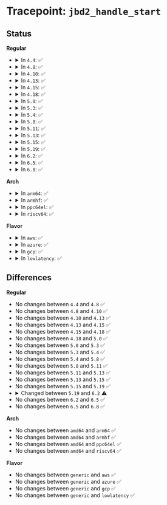 # Tracepoint: <code>jbd2_handle_start</code>

## Status
<b>Regular</b>
<ul>
<li>
<details>
<summary>In <code>4.4</code>: ✅</summary>

Event:

```c
struct trace_event_raw_jbd2_handle_start {
    struct trace_entry ent;
    dev_t dev;
    long unsigned int tid;
    unsigned int type;
    unsigned int line_no;
    int requested_blocks;
    char __data[0];
};
```
Function:

```c
void trace_event_raw_event_jbd2_handle_start(void *__data, dev_t dev, long unsigned int tid, unsigned int type, unsigned int line_no, int requested_blocks);
```
</details>
</li>
<li>
<details>
<summary>In <code>4.8</code>: ✅</summary>

Event:

```c
struct trace_event_raw_jbd2_handle_start {
    struct trace_entry ent;
    dev_t dev;
    long unsigned int tid;
    unsigned int type;
    unsigned int line_no;
    int requested_blocks;
    char __data[0];
};
```
Function:

```c
void trace_event_raw_event_jbd2_handle_start(void *__data, dev_t dev, long unsigned int tid, unsigned int type, unsigned int line_no, int requested_blocks);
```
</details>
</li>
<li>
<details>
<summary>In <code>4.10</code>: ✅</summary>

Event:

```c
struct trace_event_raw_jbd2_handle_start {
    struct trace_entry ent;
    dev_t dev;
    long unsigned int tid;
    unsigned int type;
    unsigned int line_no;
    int requested_blocks;
    char __data[0];
};
```
Function:

```c
void trace_event_raw_event_jbd2_handle_start(void *__data, dev_t dev, long unsigned int tid, unsigned int type, unsigned int line_no, int requested_blocks);
```
</details>
</li>
<li>
<details>
<summary>In <code>4.13</code>: ✅</summary>

Event:

```c
struct trace_event_raw_jbd2_handle_start {
    struct trace_entry ent;
    dev_t dev;
    long unsigned int tid;
    unsigned int type;
    unsigned int line_no;
    int requested_blocks;
    char __data[0];
};
```
Function:

```c
void trace_event_raw_event_jbd2_handle_start(void *__data, dev_t dev, long unsigned int tid, unsigned int type, unsigned int line_no, int requested_blocks);
```
</details>
</li>
<li>
<details>
<summary>In <code>4.15</code>: ✅</summary>

Event:

```c
struct trace_event_raw_jbd2_handle_start {
    struct trace_entry ent;
    dev_t dev;
    long unsigned int tid;
    unsigned int type;
    unsigned int line_no;
    int requested_blocks;
    char __data[0];
};
```
Function:

```c
void trace_event_raw_event_jbd2_handle_start(void *__data, dev_t dev, long unsigned int tid, unsigned int type, unsigned int line_no, int requested_blocks);
```
</details>
</li>
<li>
<details>
<summary>In <code>4.18</code>: ✅</summary>

Event:

```c
struct trace_event_raw_jbd2_handle_start {
    struct trace_entry ent;
    dev_t dev;
    long unsigned int tid;
    unsigned int type;
    unsigned int line_no;
    int requested_blocks;
    char __data[0];
};
```
Function:

```c
void trace_event_raw_event_jbd2_handle_start(void *__data, dev_t dev, long unsigned int tid, unsigned int type, unsigned int line_no, int requested_blocks);
```
</details>
</li>
<li>
<details>
<summary>In <code>5.0</code>: ✅</summary>

Event:

```c
struct trace_event_raw_jbd2_handle_start {
    struct trace_entry ent;
    dev_t dev;
    long unsigned int tid;
    unsigned int type;
    unsigned int line_no;
    int requested_blocks;
    char __data[0];
};
```
Function:

```c
void trace_event_raw_event_jbd2_handle_start(void *__data, dev_t dev, long unsigned int tid, unsigned int type, unsigned int line_no, int requested_blocks);
```
</details>
</li>
<li>
<details>
<summary>In <code>5.3</code>: ✅</summary>

Event:

```c
struct trace_event_raw_jbd2_handle_start {
    struct trace_entry ent;
    dev_t dev;
    long unsigned int tid;
    unsigned int type;
    unsigned int line_no;
    int requested_blocks;
    char __data[0];
};
```
Function:

```c
void trace_event_raw_event_jbd2_handle_start(void *__data, dev_t dev, long unsigned int tid, unsigned int type, unsigned int line_no, int requested_blocks);
```
</details>
</li>
<li>
<details>
<summary>In <code>5.4</code>: ✅</summary>

Event:

```c
struct trace_event_raw_jbd2_handle_start {
    struct trace_entry ent;
    dev_t dev;
    long unsigned int tid;
    unsigned int type;
    unsigned int line_no;
    int requested_blocks;
    char __data[0];
};
```
Function:

```c
void trace_event_raw_event_jbd2_handle_start(void *__data, dev_t dev, long unsigned int tid, unsigned int type, unsigned int line_no, int requested_blocks);
```
</details>
</li>
<li>
<details>
<summary>In <code>5.8</code>: ✅</summary>

Event:

```c
struct trace_event_raw_jbd2_handle_start_class {
    struct trace_entry ent;
    dev_t dev;
    long unsigned int tid;
    unsigned int type;
    unsigned int line_no;
    int requested_blocks;
    char __data[0];
};
```
Function:

```c
void trace_event_raw_event_jbd2_handle_start_class(void *__data, dev_t dev, long unsigned int tid, unsigned int type, unsigned int line_no, int requested_blocks);
```
</details>
</li>
<li>
<details>
<summary>In <code>5.11</code>: ✅</summary>

Event:

```c
struct trace_event_raw_jbd2_handle_start_class {
    struct trace_entry ent;
    dev_t dev;
    long unsigned int tid;
    unsigned int type;
    unsigned int line_no;
    int requested_blocks;
    char __data[0];
};
```
Function:

```c
void trace_event_raw_event_jbd2_handle_start_class(void *__data, dev_t dev, long unsigned int tid, unsigned int type, unsigned int line_no, int requested_blocks);
```
</details>
</li>
<li>
<details>
<summary>In <code>5.13</code>: ✅</summary>

Event:

```c
struct trace_event_raw_jbd2_handle_start_class {
    struct trace_entry ent;
    dev_t dev;
    long unsigned int tid;
    unsigned int type;
    unsigned int line_no;
    int requested_blocks;
    char __data[0];
};
```
Function:

```c
void trace_event_raw_event_jbd2_handle_start_class(void *__data, dev_t dev, long unsigned int tid, unsigned int type, unsigned int line_no, int requested_blocks);
```
</details>
</li>
<li>
<details>
<summary>In <code>5.15</code>: ✅</summary>

Event:

```c
struct trace_event_raw_jbd2_handle_start_class {
    struct trace_entry ent;
    dev_t dev;
    long unsigned int tid;
    unsigned int type;
    unsigned int line_no;
    int requested_blocks;
    char __data[0];
};
```
Function:

```c
void trace_event_raw_event_jbd2_handle_start_class(void *__data, dev_t dev, long unsigned int tid, unsigned int type, unsigned int line_no, int requested_blocks);
```
</details>
</li>
<li>
<details>
<summary>In <code>5.19</code>: ✅</summary>

Event:

```c
struct trace_event_raw_jbd2_handle_start_class {
    struct trace_entry ent;
    dev_t dev;
    long unsigned int tid;
    unsigned int type;
    unsigned int line_no;
    int requested_blocks;
    char __data[0];
};
```
Function:

```c
void trace_event_raw_event_jbd2_handle_start_class(void *__data, dev_t dev, long unsigned int tid, unsigned int type, unsigned int line_no, int requested_blocks);
```
</details>
</li>
<li>
<details>
<summary>In <code>6.2</code>: ✅</summary>

Event:

```c
struct trace_event_raw_jbd2_handle_start_class {
    struct trace_entry ent;
    dev_t dev;
    tid_t tid;
    unsigned int type;
    unsigned int line_no;
    int requested_blocks;
    char __data[0];
};
```
Function:

```c
void trace_event_raw_event_jbd2_handle_start_class(void *__data, dev_t dev, tid_t tid, unsigned int type, unsigned int line_no, int requested_blocks);
```
</details>
</li>
<li>
<details>
<summary>In <code>6.5</code>: ✅</summary>

Event:

```c
struct trace_event_raw_jbd2_handle_start_class {
    struct trace_entry ent;
    dev_t dev;
    tid_t tid;
    unsigned int type;
    unsigned int line_no;
    int requested_blocks;
    char __data[0];
};
```
Function:

```c
void trace_event_raw_event_jbd2_handle_start_class(void *__data, dev_t dev, tid_t tid, unsigned int type, unsigned int line_no, int requested_blocks);
```
</details>
</li>
<li>
<details>
<summary>In <code>6.8</code>: ✅</summary>

Event:

```c
struct trace_event_raw_jbd2_handle_start_class {
    struct trace_entry ent;
    dev_t dev;
    tid_t tid;
    unsigned int type;
    unsigned int line_no;
    int requested_blocks;
    char __data[0];
};
```
Function:

```c
void trace_event_raw_event_jbd2_handle_start_class(void *__data, dev_t dev, tid_t tid, unsigned int type, unsigned int line_no, int requested_blocks);
```
</details>
</li>
</ul>
<b>Arch</b>
<ul>
<li>
<details>
<summary>In <code>arm64</code>: ✅</summary>

Event:

```c
struct trace_event_raw_jbd2_handle_start {
    struct trace_entry ent;
    dev_t dev;
    long unsigned int tid;
    unsigned int type;
    unsigned int line_no;
    int requested_blocks;
    char __data[0];
};
```
Function:

```c
void trace_event_raw_event_jbd2_handle_start(void *__data, dev_t dev, long unsigned int tid, unsigned int type, unsigned int line_no, int requested_blocks);
```
</details>
</li>
<li>
<details>
<summary>In <code>armhf</code>: ✅</summary>

Event:

```c
struct trace_event_raw_jbd2_handle_start {
    struct trace_entry ent;
    dev_t dev;
    long unsigned int tid;
    unsigned int type;
    unsigned int line_no;
    int requested_blocks;
    char __data[0];
};
```
Function:

```c
void trace_event_raw_event_jbd2_handle_start(void *__data, dev_t dev, long unsigned int tid, unsigned int type, unsigned int line_no, int requested_blocks);
```
</details>
</li>
<li>
<details>
<summary>In <code>ppc64el</code>: ✅</summary>

Event:

```c
struct trace_event_raw_jbd2_handle_start {
    struct trace_entry ent;
    dev_t dev;
    long unsigned int tid;
    unsigned int type;
    unsigned int line_no;
    int requested_blocks;
    char __data[0];
};
```
Function:

```c
void trace_event_raw_event_jbd2_handle_start(void *__data, dev_t dev, long unsigned int tid, unsigned int type, unsigned int line_no, int requested_blocks);
```
</details>
</li>
<li>
<details>
<summary>In <code>riscv64</code>: ✅</summary>

Event:

```c
struct trace_event_raw_jbd2_handle_start {
    struct trace_entry ent;
    dev_t dev;
    long unsigned int tid;
    unsigned int type;
    unsigned int line_no;
    int requested_blocks;
    char __data[0];
};
```
Function:

```c
void trace_event_raw_event_jbd2_handle_start(void *__data, dev_t dev, long unsigned int tid, unsigned int type, unsigned int line_no, int requested_blocks);
```
</details>
</li>
</ul>
<b>Flavor</b>
<ul>
<li>
<details>
<summary>In <code>aws</code>: ✅</summary>

Event:

```c
struct trace_event_raw_jbd2_handle_start {
    struct trace_entry ent;
    dev_t dev;
    long unsigned int tid;
    unsigned int type;
    unsigned int line_no;
    int requested_blocks;
    char __data[0];
};
```
Function:

```c
void trace_event_raw_event_jbd2_handle_start(void *__data, dev_t dev, long unsigned int tid, unsigned int type, unsigned int line_no, int requested_blocks);
```
</details>
</li>
<li>
<details>
<summary>In <code>azure</code>: ✅</summary>

Event:

```c
struct trace_event_raw_jbd2_handle_start {
    struct trace_entry ent;
    dev_t dev;
    long unsigned int tid;
    unsigned int type;
    unsigned int line_no;
    int requested_blocks;
    char __data[0];
};
```
Function:

```c
void trace_event_raw_event_jbd2_handle_start(void *__data, dev_t dev, long unsigned int tid, unsigned int type, unsigned int line_no, int requested_blocks);
```
</details>
</li>
<li>
<details>
<summary>In <code>gcp</code>: ✅</summary>

Event:

```c
struct trace_event_raw_jbd2_handle_start {
    struct trace_entry ent;
    dev_t dev;
    long unsigned int tid;
    unsigned int type;
    unsigned int line_no;
    int requested_blocks;
    char __data[0];
};
```
Function:

```c
void trace_event_raw_event_jbd2_handle_start(void *__data, dev_t dev, long unsigned int tid, unsigned int type, unsigned int line_no, int requested_blocks);
```
</details>
</li>
<li>
<details>
<summary>In <code>lowlatency</code>: ✅</summary>

Event:

```c
struct trace_event_raw_jbd2_handle_start {
    struct trace_entry ent;
    dev_t dev;
    long unsigned int tid;
    unsigned int type;
    unsigned int line_no;
    int requested_blocks;
    char __data[0];
};
```
Function:

```c
void trace_event_raw_event_jbd2_handle_start(void *__data, dev_t dev, long unsigned int tid, unsigned int type, unsigned int line_no, int requested_blocks);
```
</details>
</li>
</ul>

## Differences
<b>Regular</b>
<ul>
<li>
No changes between <code>4.4</code> and <code>4.8</code> ✅
</li>
<li>
No changes between <code>4.8</code> and <code>4.10</code> ✅
</li>
<li>
No changes between <code>4.10</code> and <code>4.13</code> ✅
</li>
<li>
No changes between <code>4.13</code> and <code>4.15</code> ✅
</li>
<li>
No changes between <code>4.15</code> and <code>4.18</code> ✅
</li>
<li>
No changes between <code>4.18</code> and <code>5.0</code> ✅
</li>
<li>
No changes between <code>5.0</code> and <code>5.3</code> ✅
</li>
<li>
No changes between <code>5.3</code> and <code>5.4</code> ✅
</li>
<li>
No changes between <code>5.4</code> and <code>5.8</code> ✅
</li>
<li>
No changes between <code>5.8</code> and <code>5.11</code> ✅
</li>
<li>
No changes between <code>5.11</code> and <code>5.13</code> ✅
</li>
<li>
No changes between <code>5.13</code> and <code>5.15</code> ✅
</li>
<li>
No changes between <code>5.15</code> and <code>5.19</code> ✅
</li>
<li>
<details>
<summary>Changed between <code>5.19</code> and <code>6.2</code> ⚠️</summary>
<ul>
<li>
<b>Event changed. </b>
</li>
<li>
<b>Field type changed. </b>
<code>long unsigned int tid</code> ➡️ <code>tid_t tid</code>
</li>
<li>
<b>Func changed. </b>
</li>
<li>
<b>Param type changed. </b>
<code>long unsigned int tid</code> ➡️ <code>tid_t tid</code>
</li>
</ul>
</details>
</li>
<li>
No changes between <code>6.2</code> and <code>6.5</code> ✅
</li>
<li>
No changes between <code>6.5</code> and <code>6.8</code> ✅
</li>
</ul>
<b>Arch</b>
<ul>
<li>
No changes between <code>amd64</code> and <code>arm64</code> ✅
</li>
<li>
No changes between <code>amd64</code> and <code>armhf</code> ✅
</li>
<li>
No changes between <code>amd64</code> and <code>ppc64el</code> ✅
</li>
<li>
No changes between <code>amd64</code> and <code>riscv64</code> ✅
</li>
</ul>
<b>Flavor</b>
<ul>
<li>
No changes between <code>generic</code> and <code>aws</code> ✅
</li>
<li>
No changes between <code>generic</code> and <code>azure</code> ✅
</li>
<li>
No changes between <code>generic</code> and <code>gcp</code> ✅
</li>
<li>
No changes between <code>generic</code> and <code>lowlatency</code> ✅
</li>
</ul>
